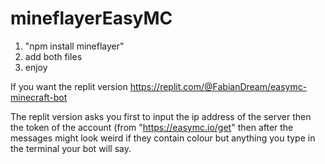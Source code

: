 # mineflayerEasyMC

1. "npm install mineflayer"
2. add both files
3. enjoy

If you want the replit version
https://replit.com/@FabianDream/easymc-minecraft-bot

The replit version asks you 
first to input the ip address of the server 
then the token of the account (from "https://easymc.io/get"
then after the messages might look weird if they contain colour but anything you type in the terminal your bot will say.
